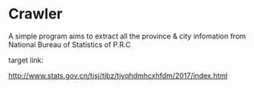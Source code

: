 # Crawler
A simple program aims to extract all the province & city infomation from National Bureau of Statistics of P.R.C

target link:

http://www.stats.gov.cn/tjsj/tjbz/tjyqhdmhcxhfdm/2017/index.html
